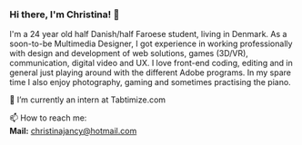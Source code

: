 ### Hi there, I'm Christina! 👋

I'm a 24 year old half Danish/half Faroese student, living in Denmark. 
As a soon-to-be Multimedia Designer, I got experience in working professionally with design and development of web solutions, games (3D/VR), communication, digital video and UX. 
I love front-end coding, editing and in general just playing around with the different Adobe programs. 
In my spare time I also enjoy photography, gaming and sometimes practising the piano.

🔭 I’m currently an intern at Tabtimize.com

📫 How to reach me:
<br>
<b>Mail:</b> christinajancy@hotmail.com

<!--
**ChristinaJancy/christinajancy** is a ✨ _special_ ✨ repository because its `README.md` (this file) appears on your GitHub profile.

Here are some ideas to get you started:

- 🔭 I’m currently working on ...
- 🌱 I’m currently learning ...
- 👯 I’m looking to collaborate on ...
- 🤔 I’m looking for help with ...
- 💬 Ask me about ...
- 📫 How to reach me: ...
- 😄 Pronouns: ...
- ⚡ Fun fact: ...
-->
